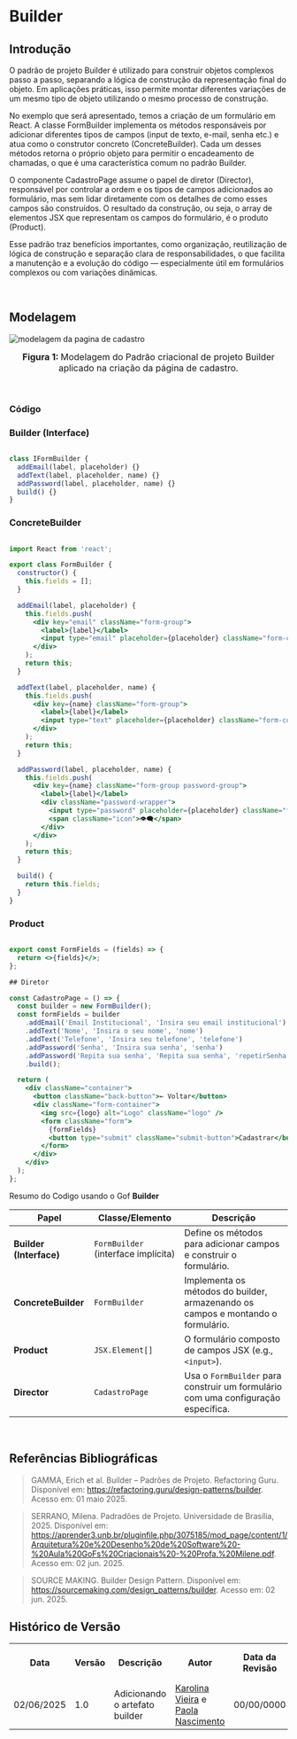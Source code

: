 # Builder

## Introdução

O padrão de projeto Builder é utilizado para construir objetos complexos passo a passo, separando a lógica de construção da representação final do objeto. Em aplicações práticas, isso permite montar diferentes variações de um mesmo tipo de objeto utilizando o mesmo processo de construção.


No exemplo que será apresentado, temos a criação de um formulário em React. A classe FormBuilder implementa os métodos responsáveis por adicionar diferentes tipos de campos (input de texto, e-mail, senha etc.) e atua como o construtor concreto (ConcreteBuilder). Cada um desses métodos retorna o próprio objeto para permitir o encadeamento de chamadas, o que é uma característica comum no padrão Builder.

O componente CadastroPage assume o papel de diretor (Director), responsável por controlar a ordem e os tipos de campos adicionados ao formulário, mas sem lidar diretamente com os detalhes de como esses campos são construídos. O resultado da construção, ou seja, o array de elementos JSX que representam os campos do formulário, é o produto (Product).

Esse padrão traz benefícios importantes, como organização, reutilização de lógica de construção e separação clara de responsabilidades, o que facilita a manutenção e a evolução do código — especialmente útil em formulários complexos ou com variações dinâmicas.

<br>

## Modelagem

![modelagem da pagina de cadastro](./../../../../../builder.png)

<font size="3"><p style="text-align: center"><b>Figura 1: </b>Modelagem do Padrão criacional de projeto Builder aplicado na criação da página de cadastro.</p></font>
<br>

### Código
### Builder (Interface)

```jsx

class IFormBuilder {
  addEmail(label, placeholder) {}
  addText(label, placeholder, name) {}
  addPassword(label, placeholder, name) {}
  build() {}
}
```

### ConcreteBuilder

```jsx

import React from 'react';

export class FormBuilder {
  constructor() {
    this.fields = [];
  }

  addEmail(label, placeholder) {
    this.fields.push(
      <div key="email" className="form-group">
        <label>{label}</label>
        <input type="email" placeholder={placeholder} className="form-control" />
      </div>
    );
    return this;
  }

  addText(label, placeholder, name) {
    this.fields.push(
      <div key={name} className="form-group">
        <label>{label}</label>
        <input type="text" placeholder={placeholder} className="form-control" />
      </div>
    );
    return this;
  }

  addPassword(label, placeholder, name) {
    this.fields.push(
      <div key={name} className="form-group password-group">
        <label>{label}</label>
        <div className="password-wrapper">
          <input type="password" placeholder={placeholder} className="form-control" />
          <span className="icon">👁️‍🗨️</span>
        </div>
      </div>
    );
    return this;
  }

  build() {
    return this.fields;
  }
}

```

### Product

```jsx

export const FormFields = (fields) => {
  return <>{fields}</>;
};

## Diretor

const CadastroPage = () => {
  const builder = new FormBuilder();
  const formFields = builder
    .addEmail('Email Institucional', 'Insira seu email institucional')
    .addText('Nome', 'Insira o seu nome', 'nome')
    .addText('Telefone', 'Insira seu telefone', 'telefone')
    .addPassword('Senha', 'Insira sua senha', 'senha')
    .addPassword('Repita sua senha', 'Repita sua senha', 'repetirSenha')
    .build();

  return (
    <div className="container">
      <button className="back-button">← Voltar</button>
      <div className="form-container">
        <img src={logo} alt="Logo" className="logo" />
        <form className="form">
          {formFields}
          <button type="submit" className="submit-button">Cadastrar</button>
        </form>
      </div>
    </div>
  );
};
```

Resumo do Codigo usando o Gof **Builder**

| Papel                   | Classe/Elemento                     | Descrição                                                                         |
| ----------------------- | ----------------------------------- | --------------------------------------------------------------------------------- |
| **Builder (Interface)** | `FormBuilder` (interface implícita) | Define os métodos para adicionar campos e construir o formulário.                 |
| **ConcreteBuilder**     | `FormBuilder`                       | Implementa os métodos do builder, armazenando os campos e montando o formulário.  |
| **Product**             | `JSX.Element[]`                     | O formulário composto de campos JSX (e.g., `<input>`).                            |
| **Director**            | `CadastroPage`                      | Usa o `FormBuilder` para construir um formulário com uma configuração específica. |

<br>


## Referências Bibliográficas

> GAMMA, Erich et al. Builder – Padrões de Projeto. Refactoring Guru. Disponível em: https://refactoring.guru/design-patterns/builder. Acesso em: 01 maio 2025.

>SERRANO, Milena. Padradões de Projeto. Universidade de Brasília, 2025. Disponível em: https://aprender3.unb.br/pluginfile.php/3075185/mod_page/content/1/Arquitetura%20e%20Desenho%20de%20Software%20-%20Aula%20GoFs%20Criacionais%20-%20Profa.%20Milene.pdf. Acesso em: 02 jun. 2025.

>SOURCE MAKING. Builder Design Pattern. Disponível em: https://sourcemaking.com/design_patterns/builder. Acesso em: 02 jun. 2025.

## Histórico de Versão


<div align="center">
    <table>
        <tr>
            <th>Data</th>
            <th>Versão</th>
            <th>Descrição</th>
            <th>Autor</th>
            <th>Data da Revisão</th>
            <th>Descrição da revisão</th>
            <th>Revisor</th>
        </tr>
        <tr>
            <td>02/06/2025</td>
            <td>1.0</td>
            <td>Adicionando o artefato builder</td>
            <td><a href="https://github.com/Karolina91">Karolina Vieira</a> e <a href="https://github.com/paolaalim">Paola Nascimento</a></td>
            <td>00/00/0000</td>
            <td></td>
            <td><a href="https://github.com/SEU_GIT]">SEU_NOME</a></td>
        </tr>
    </table>
</div>
